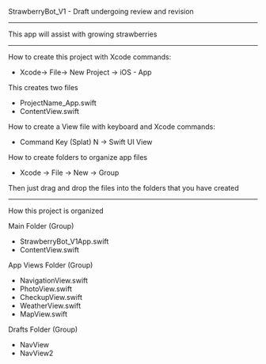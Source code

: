 StrawberryBot_V1 - Draft undergoing review and revision

- - - -

This app will assist with growing strawberries

- - - -

How to create this project with Xcode commands:

* Xcode-> File-> New Project -> iOS - App

This creates two files

* ProjectName_App.swift
* ContentView.swift
  
How to create a View file with keyboard and Xcode commands:

* Command Key (Splat) N -> Swift UI View

How to create folders to organize app files

* Xcode -> File -> New -> Group

Then just drag and drop the files into the folders that you have created

- - - -

How this project is organized

Main Folder (Group)
* StrawberryBot_V1App.swift
* ContentView.swift

App Views Folder (Group)
* NavigationView.swift
* PhotoView.swift
* CheckupView.swift
* WeatherView.swift
* MapView.swift

Drafts Folder (Group)
* NavView
* NavView2



